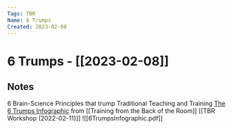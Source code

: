 ```yaml
---
Tags: TBR 
Name: 6 Trumps
Created: 2023-02-08
---
```

# 6 Trumps - [[2023-02-08]]
## Notes

6 Brain-Science Principles that trump Traditional Teaching and Training
[The 6 Trumps Infographic](https://secureservercdn.net/192.169.222.215/d86.98d.myftpupload.com/wp-content/uploads/2018/08/6TrumpsInfographic.pdf) from [[Training from the Back of the Room]] [[TBR Workshop (2022-02-11)]]
![[6TrumpsInfographic.pdf]]